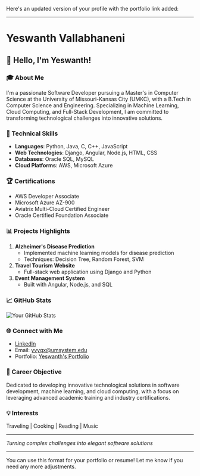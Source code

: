 Here's an updated version of your profile with the portfolio link added:

---

# Yeswanth Vallabhaneni  
## 👋 Hello, I'm Yeswanth!  

### 🎓 About Me  
I'm a passionate Software Developer pursuing a Master's in Computer Science at the University of Missouri-Kansas City (UMKC), with a B.Tech in Computer Science and Engineering. Specializing in Machine Learning, Cloud Computing, and Full-Stack Development, I am committed to transforming technological challenges into innovative solutions.

### 🚀 Technical Skills  
- **Languages**: Python, Java, C, C++, JavaScript  
- **Web Technologies**: Django, Angular, Node.js, HTML, CSS  
- **Databases**: Oracle SQL, MySQL  
- **Cloud Platforms**: AWS, Microsoft Azure  

### 🏆 Certifications  
- AWS Developer Associate  
- Microsoft Azure AZ-900  
- Aviatrix Multi-Cloud Certified Engineer  
- Oracle Certified Foundation Associate  

### 📊 Projects Highlights  
1. **Alzheimer's Disease Prediction**  
   - Implemented machine learning models for disease prediction  
   - Techniques: Decision Tree, Random Forest, SVM  
2. **Travel Tourism Website**  
   - Full-stack web application using Django and Python  
3. **Event Management System**  
   - Built with Angular, Node.js, and SQL  

### 📈 GitHub Stats  
![Your GitHub Stats](https://github-readme-stats.vercel.app/api?username=yourgithubusername&show_icons=true&theme=radical)

### 🌐 Connect with Me  
- [LinkedIn](https://www.linkedin.com/in/yeswanthvallabhaneni)  
- Email: yvyqx@umsystem.edu  
- Portfolio: [Yeswanth's Portfolio](https://github.com/vallabhaneniyeswanth/Yeswanthvallabhaneni/blob/main/yeswanth.html)  

### 🎯 Career Objective  
Dedicated to developing innovative technological solutions in software development, machine learning, and cloud computing, with a focus on leveraging advanced academic training and industry certifications.

### 💡 Interests  
Traveling | Cooking | Reading | Music  

---  
*Turning complex challenges into elegant software solutions*

---

You can use this format for your portfolio or resume! Let me know if you need any more adjustments.
